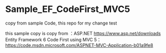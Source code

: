 # Sample_EF_CodeFirst_MVC5
copy from sample Code,  this repo for my change test

this sample copy is copy from ：ASP.NET https://www.asp.net/downloads
Entity Framework 6 Code First using MVC 5：https://code.msdn.microsoft.com/ASPNET-MVC-Application-b01a9fe8

